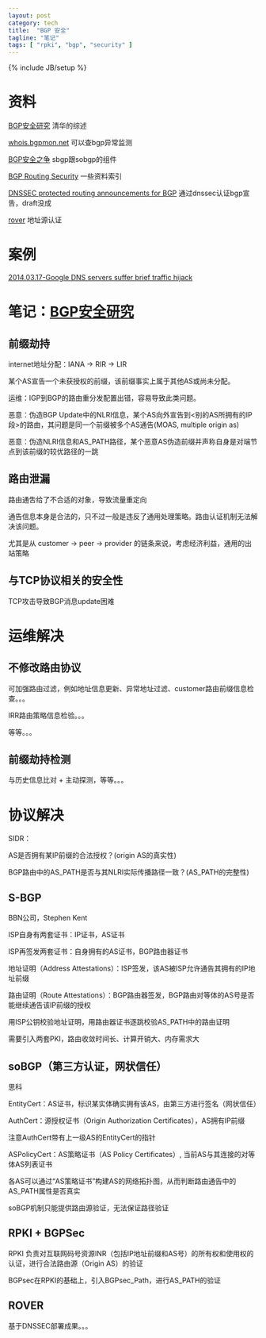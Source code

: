 ```yaml
---
layout: post
category: tech
title:  "BGP 安全"
tagline: "笔记"
tags: [ "rpki", "bgp", "security" ] 
---
```

{% include JB/setup %}

# 资料

[BGP安全研究](http://www.jos.org.cn/ch/reader/view_abstract.aspx?file_no=4346) 清华的综述

[whois.bgpmon.net](https://whois.bgpmon.net/index.php) 可以查bgp异常监测 

[BGP安全之争](http://www.lxway.com/56552054.htm) sbgp跟sobgp的组件

[BGP Routing Security](http://moo.cmcl.cs.cmu.edu/~dwendlan/routing/) 一些资料索引

[DNSSEC protected routing announcements for BGP](https://tools.ietf.org/html/draft-donnerhacke-sidr-bgp-verification-dnssec-04) 通过dnssec认证bgp宣告，draft没成

[rover](https://www.nanog.org/meetings/nanog55/presentations/Tuesday/Gersch.pdf) 地址源认证


# 案例

[2014.03.17-Google DNS servers suffer brief traffic hijack](http://mobile.itnews.com.au/News/375278,google-dns-servers-suffer-brief-traffic-hijack.aspx)

# 笔记：[BGP安全研究](http://www.jos.org.cn/ch/reader/view_abstract.aspx?file_no=4346)

## 前缀劫持

internet地址分配：IANA -> RIR -> LIR

某个AS宣告一个未获授权的前缀，该前缀事实上属于其他AS或尚未分配。

运维：IGP到BGP的路由重分发配置出错，容易导致此类问题。

恶意：伪造BGP Update中的NLRI信息，某个AS向外宣告到<别的AS所拥有的IP段>的路由，其问题是同一个前缀被多个AS通告(MOAS, multiple origin as)

恶意：伪造NLRI信息和AS_PATH路径，某个恶意AS伪造前缀并声称自身是对端节点到该前缀的较优路径的一跳

## 路由泄漏

路由通吿给了不合适的对象，导致流量重定向

通告信息本身是合法的，只不过一般是违反了通用处理策略。路由认证机制无法解决该问题。

尤其是从 customer -> peer -> provider 的链条来说，考虑经济利益，通用的出站策略

## 与TCP协议相关的安全性

TCP攻击导致BGP消息update困难 

# 运维解决

## 不修改路由协议

可加强路由过滤，例如地址信息更新、异常地址过滤、customer路由前缀信息检查。。。

IRR路由策略信息检验。。。

等等。。。

## 前缀劫持检测

与历史信息比对 + 主动探测，等等。。。 


# 协议解决

SIDR：

AS是否拥有某IP前缀的合法授权？(origin AS的真实性)

BGP路由中的AS_PATH是否与其NLRI实际传播路径一致？(AS_PATH的完整性)


## S-BGP

BBN公司，Stephen Kent

ISP自身有两套证书：IP证书，AS证书

ISP再签发两套证书：自身拥有的AS证书，BGP路由器证书

地址证明（Address Attestations）：ISP签发，该AS被ISP允许通告其拥有的IP地址前缀

路由证明（Route Attestations）：BGP路由器签发，BGP路由对等体的AS号是否能继续通告该IP前缀的授权

用ISP公钥校验地址证明，用路由器证书逐跳校验AS_PATH中的路由证明

需要引入两套PKI，路由收敛时间长、计算开销大、内存需求大

## soBGP（第三方认证，网状信任）

思科

EntityCert：AS证书，标识某实体确实拥有该AS，由第三方进行签名（网状信任）

AuthCert：源授权证书（Origin Authorization Certificates），AS拥有IP前缀

注意AuthCert带有上一级AS的EntityCert的指针

ASPolicyCert：AS策略证书（AS Policy Certificates）, 当前AS与其连接的对等体AS列表证书

各AS可以通过“AS策略证书”构建AS的网络拓扑图，从而判断路由通告中的AS_PATH属性是否真实

soBGP机制只能提供路由源验证，无法保证路径验证

## RPKI + BGPSec

RPKI 负责对互联网码号资源INR（包括IP地址前缀和AS号）的所有权和使用权的认证，进行合法路由源（Origin AS）的验证

BGPsec在RPKI的基础上，引入BGPsec_Path，进行AS_PATH的验证

## ROVER

基于DNSSEC部署成果。。。

